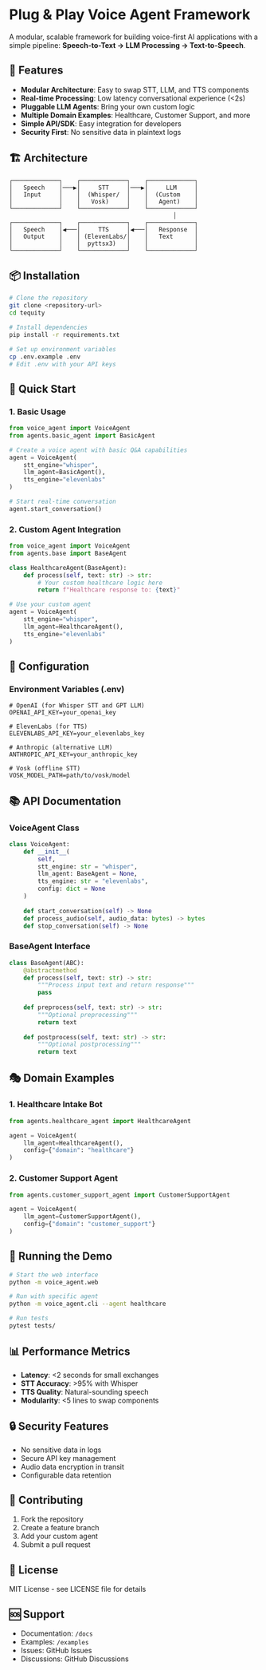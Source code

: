# Plug & Play Voice Agent Framework

A modular, scalable framework for building voice-first AI applications with a simple pipeline: **Speech-to-Text → LLM Processing → Text-to-Speech**.

## 🚀 Features

- **Modular Architecture**: Easy to swap STT, LLM, and TTS components
- **Real-time Processing**: Low latency conversational experience (<2s)
- **Pluggable LLM Agents**: Bring your own custom logic
- **Multiple Domain Examples**: Healthcare, Customer Support, and more
- **Simple API/SDK**: Easy integration for developers
- **Security First**: No sensitive data in plaintext logs

## 🏗️ Architecture

```
┌─────────────┐    ┌─────────────┐    ┌─────────────┐
│   Speech    │───▶│     STT     │───▶│     LLM     │
│   Input     │    │  (Whisper/  │    │  (Custom    │
│             │    │   Vosk)     │    │   Agent)    │
└─────────────┘    └─────────────┘    └─────────────┘
                                              │
┌─────────────┐    ┌─────────────┐    ┌─────────────┐
│   Speech    │◀───│     TTS     │◀───│   Response  │
│   Output    │    │ (ElevenLabs/│    │   Text      │
│             │    │  pyttsx3)   │    │             │
└─────────────┘    └─────────────┘    └─────────────┘
```

## 📦 Installation

```bash
# Clone the repository
git clone <repository-url>
cd tequity

# Install dependencies
pip install -r requirements.txt

# Set up environment variables
cp .env.example .env
# Edit .env with your API keys
```

## 🎯 Quick Start

### 1. Basic Usage

```python
from voice_agent import VoiceAgent
from agents.basic_agent import BasicAgent

# Create a voice agent with basic Q&A capabilities
agent = VoiceAgent(
    stt_engine="whisper",
    llm_agent=BasicAgent(),
    tts_engine="elevenlabs"
)

# Start real-time conversation
agent.start_conversation()
```

### 2. Custom Agent Integration

```python
from voice_agent import VoiceAgent
from agents.base import BaseAgent

class HealthcareAgent(BaseAgent):
    def process(self, text: str) -> str:
        # Your custom healthcare logic here
        return f"Healthcare response to: {text}"

# Use your custom agent
agent = VoiceAgent(
    stt_engine="whisper",
    llm_agent=HealthcareAgent(),
    tts_engine="elevenlabs"
)
```

## 🔧 Configuration

### Environment Variables (.env)

```env
# OpenAI (for Whisper STT and GPT LLM)
OPENAI_API_KEY=your_openai_key

# ElevenLabs (for TTS)
ELEVENLABS_API_KEY=your_elevenlabs_key

# Anthropic (alternative LLM)
ANTHROPIC_API_KEY=your_anthropic_key

# Vosk (offline STT)
VOSK_MODEL_PATH=path/to/vosk/model
```

## 📚 API Documentation

### VoiceAgent Class

```python
class VoiceAgent:
    def __init__(
        self,
        stt_engine: str = "whisper",
        llm_agent: BaseAgent = None,
        tts_engine: str = "elevenlabs",
        config: dict = None
    )
    
    def start_conversation(self) -> None
    def process_audio(self, audio_data: bytes) -> bytes
    def stop_conversation(self) -> None
```

### BaseAgent Interface

```python
class BaseAgent(ABC):
    @abstractmethod
    def process(self, text: str) -> str:
        """Process input text and return response"""
        pass
    
    def preprocess(self, text: str) -> str:
        """Optional preprocessing"""
        return text
    
    def postprocess(self, text: str) -> str:
        """Optional postprocessing"""
        return text
```

## 🎭 Domain Examples

### 1. Healthcare Intake Bot

```python
from agents.healthcare_agent import HealthcareAgent

agent = VoiceAgent(
    llm_agent=HealthcareAgent(),
    config={"domain": "healthcare"}
)
```

### 2. Customer Support Agent

```python
from agents.customer_support_agent import CustomerSupportAgent

agent = VoiceAgent(
    llm_agent=CustomerSupportAgent(),
    config={"domain": "customer_support"}
)
```

## 🚀 Running the Demo

```bash
# Start the web interface
python -m voice_agent.web

# Run with specific agent
python -m voice_agent.cli --agent healthcare

# Run tests
pytest tests/
```

## 📊 Performance Metrics

- **Latency**: <2 seconds for small exchanges
- **STT Accuracy**: >95% with Whisper
- **TTS Quality**: Natural-sounding speech
- **Modularity**: <5 lines to swap components

## 🔒 Security Features

- No sensitive data in logs
- Secure API key management
- Audio data encryption in transit
- Configurable data retention

## 🤝 Contributing

1. Fork the repository
2. Create a feature branch
3. Add your custom agent
4. Submit a pull request

## 📄 License

MIT License - see LICENSE file for details

## 🆘 Support

- Documentation: `/docs`
- Examples: `/examples`
- Issues: GitHub Issues
- Discussions: GitHub Discussions

